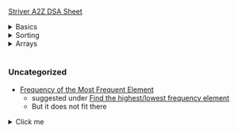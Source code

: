 [Striver A2Z DSA Sheet](https://takeuforward.org/strivers-a2z-dsa-course/strivers-a2z-dsa-course-sheet-2/)

<details>
  <summary>Basics</summary>

#### Learn the basics

1. Things to Know in C++/Java/Python or any language
    1. [Python Output Formatting](https://www.geeksforgeeks.org/python-output-formatting/)
    2. [Iterate over multiple lists simultaneously `zip` _(smallest by default)_, `zip_longest`](https://www.geeksforgeeks.org/python-iterate-multiple-lists-simultaneously/)
    3. [Accept multiple arguments to a method &nbsp;&nbsp; **or** <br>Variable-length arguments (`*args`, `**kwargs`) in Python](https://note.nkmk.me/en/python-args-kwargs-usage/)
    4. [Random Package Function for `int` `float` and `sequence`](1_Basics/1_PythonBasics/random_in_range.py)
    5. [Python Typing - Type Hints & Annotations --> Typing Module](https://www.youtube.com/watch?v=QORvB-_mbZ0) <br>
       checkout line 32 of file `typing.py` in your configured python interpreter
2. Build-up Logical Thinking
    1. [Must do Pattern Problems before starting DSA](https://takeuforward.org/strivers-a2z-dsa-course/must-do-pattern-problems-before-starting-dsa/)
    2. [Patterns Code](1_Basics/2_PatternProblems/patterns.py)
3. Collections in Python
4. Basic Math
    1. [Count digits in a number](1_Basics/4_Math/count_digits.py)
    2. [Reverse a number](1_Basics/4_Math/reverse_a_number.py)
    3. [check_palindrome_number](1_Basics/4_Math/check_palindrome_number.py)
        1. Variations : With Space, Without space, When number is very huge that it can't fit long
    4. [GCD or HCF of two numbers](1_Basics/4_Math/gcd_and_lcm/gcd_of_two_numbers.py)
        1. [GCD or HCF of Multiple numbers](1_Basics/4_Math/gcd_and_lcm/gcd_of_multiple_numbers.py)
    5. [LCM of two numbers](1_Basics/4_Math/gcd_and_lcm/lcm_of_two_numbers.py)
        1. [LCM of multiple numbers](1_Basics/4_Math/gcd_and_lcm/lcm_of_multiple_numbers.py) : What's the catch here?
    6. [Armstrong Number](1_Basics/4_Math/armstrong_number.py)
    7. [All Divisors of a Number](1_Basics/4_Math/all_divisors.py)
5. Recursion
    * For Recursion the absolute OG is Aditya Verma
    * [Recursion Playlist](https://www.youtube.com/playlist?list=PL_z_8CaSLPWeT1ffjiImo0sYTcnLzo-wY) This should be more than enough to understand recursion
    * **TODO** -> Will do these recursion problem when I revise recursion from my notes of these videos, till then I can move on
6. Hashing
    * [Count frequency of each element in the array](1_Basics/6_Hashing/count_frequenc_of_array_elements.py)
    * [Find the highest/lowest frequency element](1_Basics/6_Hashing/find_highest_and_lowest_frequency_element.py)

</details>


<details>
  <summary>Sorting</summary>

#### Sorting

* What is stability in sorting algorithms?
* Which algorithms are stable and which of them are unstable?
* [Selection Sort](2_Sorting/selection_sort.py)
  <details>
        <summary>details</summary>

    * In the normal Selection sort (asc order)
    * We traverse from let to right and
    * The sorted array is also build form left to right direction
    * Basically : Here we push the smallest element to the first

  ##### Questions?
    * [GFG Article For Answers](https://www.geeksforgeeks.org/selection-sort/)
    * What are the Boundary Cases of Selection Sort algorithm?
        * When does it take maximum time and
        * When does it take minimum time?
        * What's the time in each case
    * Is Selection Sort an in-place sorting algorithm?
    * Is Selection Sort a stable algorithm?
    * When is the Selection Sort algorithm used?

  </details>
* [Bubble Sort](2_Sorting/bubble_sort.py)
  <details>
        <summary>details</summary>

    * In the normal Bubble sort (asc order)
    * We traverse from let to right and
    * But The sorted array is build form right to left direction
    * Basically : Here we push the largest element to the end

  ##### Questions?
    * [GFG Article For Answers](https://www.geeksforgeeks.org/bubble-sort/)
    * What are the Boundary Cases of Bubble Sort algorithm?
        * When does it take maximum time and
        * When does it take minimum time?
        * What's the time in each case
    * Is Bubble Sort an in-place sorting algorithm?
    * Is Bubble Sort a stable algorithm?
    * When is the Bubble Sort algorithm used?

  </details>
* [Insertion Sort](2_Sorting/insertion_sort.py)
  <details>
    <summary>details</summary>

    * Insertion sort is a bit trickier than selection and bubble sort,
    * and its is also used in many other places, with some modification

    <hr>

  ##### Questions?
    * [GFG Article For Answers](https://www.geeksforgeeks.org/insertion-sort/)
    * What are the Boundary Cases of Insertion Sort algorithm?
        * When does it take maximum time and
        * When does it take minimum time?
        * What's the time in each case
    * What are the Algorithmic Paradigm of Insertion Sort algorithm?
    * Is Insertion Sort an in-place sorting algorithm?
    * Is Insertion Sort a stable algorithm?
    * When is the Insertion Sort algorithm used?

  </details>

    - What is [Binary Insertion Sort](https://www.geeksforgeeks.org/binary-insertion-sort/)?
        * We can use binary search to reduce the number of comparisons in normal insertion sort.
        * Binary Insertion Sort uses binary search to find the proper location to insert the selected item at each iteration.
        * In normal insertion, sorting takes O(i) (at ith iteration) in worst case.
        * We can reduce it to O(log i) by using binary search.
        * The algorithm, as a whole, still has a running worst case running time of O(n^2) because of the series of swaps required for each insertion.

    - How to implement [Insertion Sort in Linked List](https://www.geeksforgeeks.org/insertion-sort-for-singly-linked-list/)?
* [Difference Bw Selection Sort and Insertion Sort]()
* [merge_sort](2_Sorting/merge_sort.py)
* [quick_sort](2_Sorting/quick_sort.py)

#

###### Sorting in Python

* [What is the difference between `sorted(list)` vs `list.sort()`?](https://stackoverflow.com/a/22442440/16889834)
    * `sorted()` returns a new sorted list, leaving the original list unaffected.
    * `list.sort()` sorts the list in-place, mutating the list indices, and returns None (like all in-place operations).

    <br>

    * `sorted()` works on any iterable,
        * not just `lists`. `Strings`, `tuples`, `dictionaries` (you'll get the keys), `generators`, etc.
        * returning a list containing all elements, sorted.
    * Use `list.sort()` when you want to mutate the list, `sorted()` when you want a new sorted object back.
    * Use `sorted()` when you want to sort something that is an iterable, not a list yet.

    <br>

    * For lists, `list.sort()` is **faster** than `sorted()` because it doesn't have to create a copy. For any other iterable, you have no choice.

No, you cannot retrieve the original positions. Once you called list.sort() the original order is gone.

* [`sorted()` method in python, How to provide custom sorting logic](https://www.programiz.com/python-programming/methods/built-in/sorted)
    - Note :    it is not an in-place, ie it doesn't actually change the underlying iterable <br>
      and returns the new sorted iterable
    - `sorted(iterable, key=None, reverse=False)`   key and revers are **optional**
    - In case of list there exists a method `list.sort()` which is actually inplace, and doesn't return anything

    <br>

    - The`key` parameter (in `sorted(iterable, key=function)` method), is actually a function, that you can provide to give your own implementation of the `sorted()`
      method <br>
      Based on the returned value of the `key`Z function, you can sort the given iterable.
    - [Sorted() function in Python - GFG](https://www.geeksforgeeks.org/sorted-function-python/)

</details>

<details>
  <summary>Arrays</summary>

#### Arrays

* [find_1st_2nd_and_3rd_largest_in_an_array.py](3_Arrays/largest_and_smallest/find_1st_2nd_and_3rd_largest_in_an_array.py)
    * Find 1st Largest in an Array
    * Find 1st and 2nd Largest in an Array
    * Find 1st, 2nd and 3rd Largest in an Array
* [find_1st_2nd_and_3rd_smallest_in_an_array.py](3_Arrays/largest_and_smallest/find_1st_2nd_and_3rd_smallest_in_an_array.py)
    * Find 1st Smallest in an Array
    * Find 1st and 2nd Smallest in an Array
    * Find 1st, 2nd and 3rd Smallest in an Array

</details>

#

### Uncategorized

* [Frequency of the Most Frequent Element](https://leetcode.com/problems/frequency-of-the-most-frequent-element/)
    * suggested under [Find the highest/lowest frequency element](1_Basics/6_Hashing/find_highest_and_lowest_frequency_element.py)
    * But it does not fit there

<details>
  <summary>Click me</summary>

### Heading

1. Foo
2. Bar
    * Baz
    * Qux

### Some Code

  ```js
  function logSomething(something) {
    console.log('Something', something);
  }
  ```

</details>
